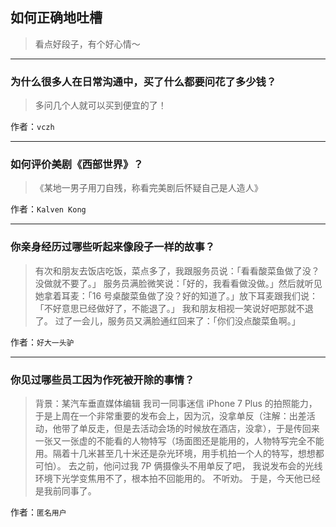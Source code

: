 ## 如何正确地吐槽

> 看点好段子，有个好心情～


 
---

### 为什么很多人在日常沟通中，买了什么都要问花了多少钱？

> 多问几个人就可以买到便宜的了！


作者：`vczh`

---

### 如何评价美剧《西部世界》？

> 《某地一男子用刀自残，称看完美剧后怀疑自己是人造人》


作者：`Kalven Kong`

---

### 你亲身经历过哪些听起来像段子一样的故事？

> 有次和朋友去饭店吃饭，菜点多了，我跟服务员说：「看看酸菜鱼做了没？没做就不要了。」
> 服务员满脸微笑说：「好的，我看看做没做。」然后就听见她拿着耳麦：「16 号桌酸菜鱼做了没？好的知道了。」放下耳麦跟我们说：「不好意思已经做好了，不能退了。」
> 我和朋友相视一笑说好吧那就不退了。
> 过了一会儿，服务员又满脸通红回来了：「你们没点酸菜鱼啊。」


作者：`好大一头驴`

---

### 你见过哪些员工因为作死被开除的事情？

> 背景：某汽车垂直媒体编辑
> 我司一同事迷信 iPhone 7 Plus 的拍照能力，于是上周在一个非常重要的发布会上，因为沉，没拿单反（注解：出差活动，他带了单反走，但是去活动会场的时候放在酒店，没拿），于是传回来一张又一张虚的不能看的人物特写（场面图还是能用的，人物特写完全不能用。隔着十几米甚至几十米还是杂光环境，用手机拍一个人的特写，想想都可怕）。
> 去之前，他问过我 7P 俩摄像头不用单反了吧，
> 我说发布会的光线环境下光学变焦用不了，根本拍不回能用的。
> 不听劝。
> 于是，今天他已经是我前同事了。


作者：`匿名用户`